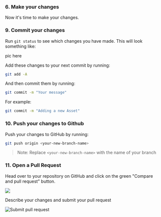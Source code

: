 ### 6. Make your changes

Now it's time to make your changes. 


### 9. Commit your changes

Run `git status` to see which changes you have made. This will look something like:

pic here 

Add these changes to your next commit by running:

```sh
git add -A
```

And then commit them by running:

```sh
git commit -m "Your message"
```

For example:

```sh
git commit -m "Adding a new Asset"
```

### 10. Push your changes to Github

Push your changes to GitHub by running:

```sh
git push origin <your-new-branch-name>
```

> Note: Replace `<your-new-branch-name>` with the name of your branch

### 11. Open a Pull Request

Head over to your repository on GitHub and click on the green "Compare and pull request" button.

<img src="ReadmeAssets/New_Pull_Request">

Describe your changes and submit your pull request

<img src=".github/pr2.png" alt="Submit pull request" />